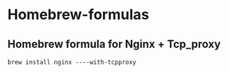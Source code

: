 Homebrew-formulas
=================

Homebrew formula for Nginx + Tcp_proxy
--------------------------------------


```shell
brew install nginx ----with-tcpproxy
```